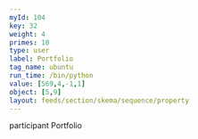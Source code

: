 ```yaml
---
myId: 104
key: 32
weight: 4
primes: 10
type: user
label: Portfolio
tag_name: ubuntu
run_time: /bin/python
value: [569,4,-1,1]
object: [5,9]
layout: feeds/section/skema/sequence/property
---
```

participant Portfolio
